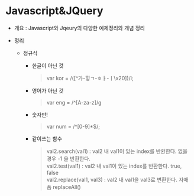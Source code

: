 # Javascript&JQuery

- 개요 : Javascript와 Jqeury의 다양한 예제정리와 개념 정리

- 정리
  - 정규식
    - 한글이 아닌 것
      > var kor = /([^가-힣ㄱ-ㅎㅏ-ㅣ\x20])/i;
    - 영어가 아닌 것
      > var eng = /^[A-za-z]/g
    - 숫자만!
      > var num = /^[0-9]*$/;
      
    - 같이쓰는 함수
      > val2.search(val1) : val2 내 val1이 있는 index를 반환한다. 없을 경우 -1 을 반환한다.<br>
      > val2.test(val1) : val2 내 val1이 있는 index를 반환한다. true, false<br>
      > val2.replace(val1, val3) : val2 내 val1을 val3로 변환한다. 자매품 replaceAll()
      
